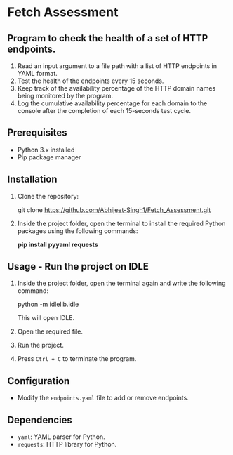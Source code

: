 # Fetch Assessment

## Program to check the health of a set of HTTP endpoints.

1. Read an input argument to a file path with a list of HTTP endpoints in YAML format.
2. Test the health of the endpoints every 15 seconds.
3. Keep track of the availability percentage of the HTTP domain names being monitored by the program.
4. Log the cumulative availability percentage for each domain to the console after the completion of each 15-seconds test cycle.

## Prerequisites

- Python 3.x installed
- Pip package manager

## Installation

1. Clone the repository:

    git clone https://github.com/Abhijeet-Singh1/Fetch_Assessment.git
   
2. Inside the project folder, open the terminal to install the required Python packages using the following commands:

    **pip install pyyaml requests**

## Usage - Run the project on IDLE

1. Inside the project folder, open the terminal again and write the following command:

   python -m idlelib.idle
  
   This will open IDLE.

2. Open the required file.

3. Run the project.

4. Press `Ctrl + C` to terminate the program.

## Configuration

- Modify the `endpoints.yaml` file to add or remove endpoints.

## Dependencies

- `yaml`: YAML parser for Python.
- `requests`: HTTP library for Python.
